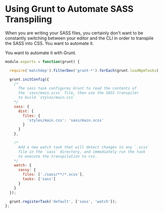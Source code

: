 # Using Grunt to Automate SASS Transpiling

When you are writing your SASS files, you certainly don't want to be constantly switching between your editor and the CLI in order to transpile the SASS into CSS. You want to automate it. 

You want to automate it with Grunt.

```js
module.exports = function(grunt) {

  require('matchdep').filterDev('grunt-*').forEach(grunt.loadNpmTasks);

  grunt.initConfig({
    /*
      The sass task configures Grunt to read the contents of
      the `sass/main.scss` file, then use the SASS transpiler
      to build `styles/main.css`
    */
    sass: {
      dist: {
        files: {
          'styles/main.css': 'sass/main.scss'
        }
      }
    },

    /*
      Add a new watch task that will detect changes to any `.scss`
      file in the `sass` directory, and immediately run the task
      to execute the transpilation to css.
    */
    watch: {
      sassy: {
        files: ['./sass/**/*.scss'],
        tasks: ['sass']        
      }
    }
  });

  grunt.registerTask('default', ['sass', 'watch']);
};
```